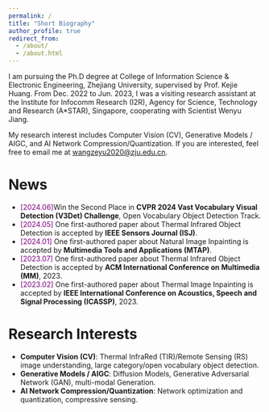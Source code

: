 ```yaml
---
permalink: /
title: "Short Biography"
author_profile: true
redirect_from: 
  - /about/
  - /about.html
---
```


I am pursuing the Ph.D degree at College of Information Science & Electronic Engineering, Zhejiang University, supervised by Prof. Kejie Huang. From Dec. 2022 to Jun. 2023, I was a visiting research assistant at the Institute for Infocomm Research (I2R), Agency for Science, Technology and Research (A*STAR), Singapore, cooperating with Scientist Wenyu Jiang.

My research interest includes Computer Vision (CV), Generative Models / AIGC, and AI Network Compression/Quantization. If you are interested, feel free to email me at wangzeyu2020@zju.edu.cn.

News
======
- <font color=Purple>[2024.06]</font>Win the Second Place in __CVPR 2024 Vast Vocabulary Visual Detection (V3Det) Challenge__, Open Vocabulary Object Detection Track.
- <font color=Purple>[2024.05]</font> One first-authored paper about Thermal Infrared Object Detection is accepted by __IEEE Sensors Journal (ISJ)__.
- <font color=Purple>[2024.01]</font> One first-authored paper about Natural Image Inpainting is accepted by __Multimedia Tools and Applications (MTAP)__.
- <font color=Purple>[2023.07]</font> One first-authored paper about Thermal Infrared Object Detection is accepted by __ACM International Conference on Multimedia (MM)__, 2023.
- <font color=Purple>[2023.02]</font> One first-authored paper about Thermal Image Inpainting is accepted by __IEEE International Conference on Acoustics, Speech and Signal Processing (ICASSP)__, 2023.

Research Interests
======
- __Computer Vision (CV)__: Thermal InfraRed (TIR)/Remote Sensing (RS) image understanding, large category/open vocabulary object detection.
- __Generative Models / AIGC__: Diffusion Models, Generative Adversarial Network (GAN), multi-modal Generation.
- __AI Network Compression/Quantization__: Network optimization and quantization, compressive sensing.
